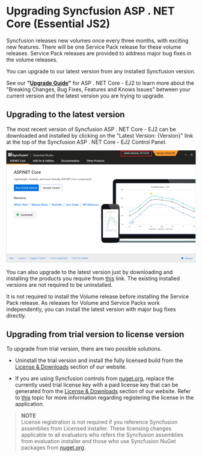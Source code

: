 # Upgrading Syncfusion ASP . NET Core (Essential JS2)

Syncfusion releases new volumes once every three months, with exciting new features. There will be one Service Pack release for these volume releases. Service Pack releases are provided to address major bug fixes in the volume releases.

You can upgrade to our latest version from any installed Syncfusion version.

See our **"[Upgrade Guide](https://help.syncfusion.com/upgrade-guide/aspnet-core-ui-controls)"** for ASP . NET Core - EJ2 to learn more about the "Breaking Changes, Bug Fixes, Features and Knows Issues" between your current version and the latest version you are trying to upgrade.

## Upgrading to the latest version

The most recent version of Syncfusion ASP . NET Core - EJ2 can be downloaded and installed by clicking on the "Latest Version: {Version}" link at the top of the Syncfusion ASP . NET Core - EJ2 Control Panel.

![Web Installer Upgrade](images\upgrade1.png)

You can also upgrade to the latest version just by downloading and installing the products you require from [this](https://www.syncfusion.com/account/downloads/latest-version) link. The existing installed versions are not required to be uninstalled.

It is not required to install the Volume release before installing the Service Pack release. As releases for Volume and Service Packs work independently, you can install the latest version with major bug fixes directly.

## Upgrading from trial version to license version

To upgrade from trial version, there are two possible solutions.

* Uninstall the trial version and install the fully licensed build from the [License & Downloads](https://www.syncfusion.com/account/downloads) section of our website.

* If you are using Syncfusion controls from [nuget.org](https://www.nuget.org/packages?q=syncfusion), replace the currently used trial license key with a paid license key that can be generated from the [License & Downloads](https://www.syncfusion.com/account/downloads) section of our website. Refer to [this](https://ej2.syncfusion.com/aspnetcore/documentation/licensing/license-key-registration/) topic for more information regarding registering the license in the application.

>**NOTE** <br /> License registration is not required if you reference Syncfusion assemblies from Licensed installer. These licensing changes applicable to all evaluators who refers the Syncfusion assemblies from evaluation installer and those who use Syncfusion NuGet packages from [nuget.org](https://www.nuget.org/packages?q=syncfusion).